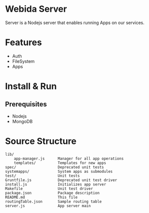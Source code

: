 # Webida Server
Server is a Nodejs server that enables running Apps on our services.

# Features
* Auth
* FileSystem
* Apps

# Install & Run
## Prerequisites
* Nodejs
* MongoDB

# Source Structure
    lib/
        app-manager.js      Manager for all app operations
        templates/          Templates for new apps
    spec/                   Deprecated unit tests
    systemapps/             System apps as submodules
    test/                   Unit tests
    Gruntfile.js            Deprecated unit test driver
    install.js              Initializes app server
    Makefile                Unit test driver
    package.json            Package description
    README.md               This file
    routingTable.json       Sample routing table
    server.js               App server main

